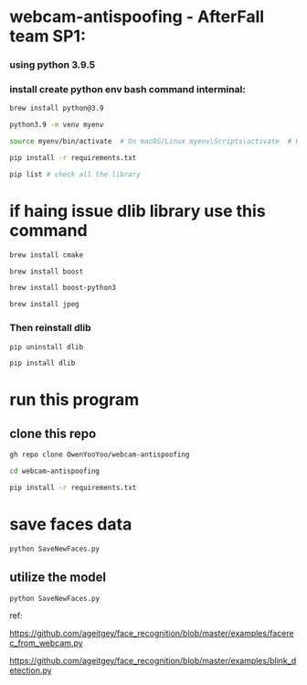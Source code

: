 # webcam-antispoofing - AfterFall team SP1:

### using python 3.9.5

### install create python env bash command interminal:
```bash
brew install python@3.9  

python3.9 -m venv myenv

source myenv/bin/activate  # On macOS/Linux myenv\Scripts\activate  # On Windows

pip install -r requirements.txt

pip list # check all the library
```

# if haing issue dlib library use this command 
```bash
brew install cmake

brew install boost

brew install boost-python3

brew install jpeg
```

### Then reinstall dlib
```bash
pip uninstall dlib

pip install dlib
```
# run this program

## clone this repo
```bash
gh repo clone OwenYooYoo/webcam-antispoofing
```
```bash
cd webcam-antispoofing
```
```bash
pip install -r requirements.txt
```
# save faces data

```bash
python SaveNewFaces.py

```
## utilize the model 

```bash
python SaveNewFaces.py

```

ref:

https://github.com/ageitgey/face_recognition/blob/master/examples/facerec_from_webcam.py

https://github.com/ageitgey/face_recognition/blob/master/examples/blink_detection.py
